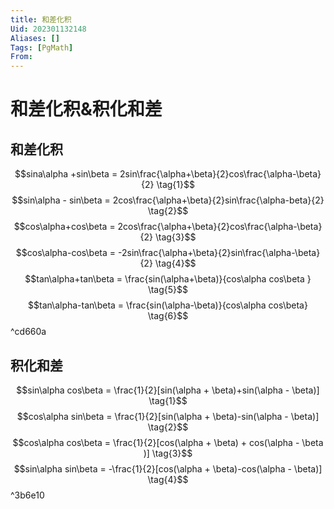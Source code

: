 ```yaml
---
title: 和差化积
Uid: 202301132148
Aliases: []
Tags: [PgMath]
From: 
---
```

# 和差化积&积化和差
## 和差化积
$$sina\alpha +sin\beta = 2sin\frac{\alpha+\beta}{2}cos\frac{\alpha-\beta}{2} \tag{1}$$
$$sin\alpha - sin\beta = 2cos\frac{\alpha+\beta}{2}sin\frac{\alpha-beta}{2} \tag{2}$$
$$cos\alpha+cos\beta = 2cos\frac{\alpha+\beta}{2}cos\frac{\alpha-\beta}{2} \tag{3}$$
$$cos\alpha-cos\beta = -2sin\frac{\alpha+\beta}{2}sin\frac{\alpha-\beta}{2} \tag{4}$$
$$tan\alpha+tan\beta = \frac{sin(\alpha+\beta)}{cos\alpha cos\beta } \tag{5}$$
$$tan\alpha-tan\beta = \frac{sin(\alpha-\beta)}{cos\alpha cos\beta} \tag{6}$$ ^cd660a

## 积化和差
$$sin\alpha cos\beta = \frac{1}{2}[sin(\alpha + \beta)+sin(\alpha - \beta)] \tag{1}$$
$$cos\alpha sin\beta = \frac{1}{2}[sin(\alpha + \beta)-sin(\alpha - \beta)] \tag{2}$$
$$cos\alpha cos\beta = \frac{1}{2}[cos(\alpha + \beta) + cos(\alpha - \beta )] \tag{3}$$
$$sin\alpha sin\beta = -\frac{1}{2}[cos(\alpha + \beta)-cos(\alpha - \beta)] \tag{4}$$ ^3b6e10
